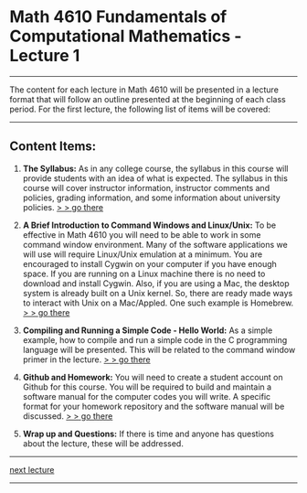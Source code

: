 # Math 4610 Fundamentals of Computational Mathematics  - Lecture 1

---

The content for each lecture in Math 4610 will be presented in a lecture format
that will follow an outline presented at the beginning of each class period.
For the first lecture, the following list of items will be covered:

---

## Content Items:

  1. **The Syllabus:** As in any college course, the syllabus in this
       course will provide students with an idea of what is expected. The
       syllabus in this course will cover instructor information, instructor
       comments and policies, grading information, and some information about
       university policies.
       [> > go there](https://jvkoebbe.github.io/syllabus.pdf)

  2. **A Brief Introduction to Command Windows and Linux/Unix:** To be
       effective in Math 4610 you will need to be able to work in some command
       window environment. Many of the software applications we will use will
       require Linux/Unix emulation at a minimum. You are encouraged to install
       Cygwin on your computer if you have enough space. If you are running
       on a Linux machine there is no need to download and install Cygwin.
       Also, if you are using a Mac, the desktop system is already built on a
       Unix kernel. So, there are ready made ways to interact with Unix on a
       Mac/Appled. One such example is Homebrew.
       [> > go there](https://jvkoebbe.github.io/syllabus.pdf)

  3. **Compiling and Running a Simple Code - Hello World:** As a simple
       example, how to compile and run a simple code in the C programming
       language will be presented. This will be related to the command window
       primer in the lecture.
       [> > go there](https://jvkoebbe.github.io/syllabus.pdf)

  4. **Github and Homework:** You will need to create a student account on
       Github for this course. You will be required to build and maintain a
       software manual for the computer codes you will write. A specific format
       for your homework repository and the software manual will be discussed.
       [> > go there](https://jvkoebbe.github.io/syllabus.pdf)

  5. **Wrap up and Questions:** If there is time and anyone has questions about
       the lecture, these will be addressed.

---

[next lecture](https://jvkoebbe.github.io/math4610/lectures/lecture_02/md/lecture_02)

---

